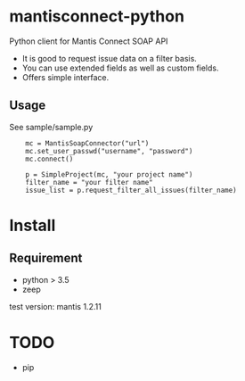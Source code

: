 # mantisconnect-python
Python client for Mantis Connect SOAP API

 - It is good to request issue data on a filter basis.
 - You can use extended fields as well as custom fields.
 - Offers simple interface.

## Usage
See sample/sample.py

```
    mc = MantisSoapConnector("url")
    mc.set_user_passwd("username", "password")
    mc.connect()

    p = SimpleProject(mc, "your project name")
    filter_name = "your filter name"
    issue_list = p.request_filter_all_issues(filter_name)
```

# Install
## Requirement
 - python > 3.5
 - zeep

test version: mantis 1.2.11

# TODO
 - pip
